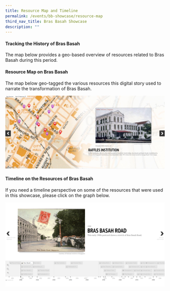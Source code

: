 ```yaml
---
title: Resource Map and Timeline
permalink: /events/bb-showcase/resource-map
third_nav_title: Bras Basah Showcase
description: ""
---
```

#### **Tracking the History of Bras Basah**

The map below provides a geo-based overview of resources related to Bras Basah during this period.

#### **Resource Map on Bras Basah**

The map below geo-tagged the various resources this digital story used to narrate the transformation of Bras Basah.

[![Alt text for image on Isomer site](/images/sample-bb-resource-story-map.jpg)](https://uploads.knightlab.com/storymapjs/be07f88bbb474da1dff518b7264b010c/bras-basah-resource-map/index.html)

#### **Timeline on the Resources of Bras Basah**

If you need a timeline perspective on some of the resources that were used in this showcase, please click on the graph below.

[![Alt text for image on Isomer site](/images/sample-bb-timeline.jpg)](https://cdn.knightlab.com/libs/timeline3/latest/embed/index.html?source=1elGCCYQz0c2R57DJiL0Umm8TqV_wwSDbsVC-xUD6JZA&font=Default&lang=en&initial_zoom=2&height=650)